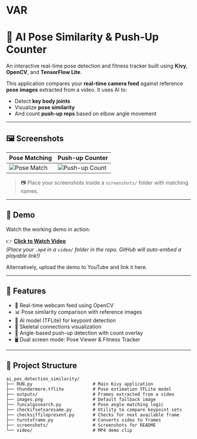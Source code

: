 # VAR
# 💪 AI Pose Similarity & Push-Up Counter

An interactive real-time pose detection and fitness tracker built using **Kivy**, **OpenCV**, and **TensorFlow Lite**.

This application compares your **real-time camera feed** against reference **pose images** extracted from a video. It uses AI to:
- Detect **key body joints**
- Visualize **pose similarity**
- And count **push-up reps** based on elbow angle movement

---

## 🖼️ Screenshots

| Pose Matching | Push-up Counter |
|---------------|-----------------|
| ![Pose Match](screenshots/pose_comparison.png) | ![Push-up Count](screenshots/pushup_counter.png) |

> 📷 Place your screenshots inside a `screenshots/` folder with matching names.

---

## 🎥 Demo

Watch the working demo in action:

👉 **[Click to Watch Video](video/demo.mp4)**  
_(Place your `.mp4` in a `video/` folder in the repo. GitHub will auto-embed a playable link!)_

Alternatively, upload the demo to YouTube and link it here.

---

## 🚀 Features

- 📸 Real-time webcam feed using OpenCV
- 📊 Pose similarity comparison with reference images
- 🧠 AI model (TFLite) for keypoint detection
- 🔗 Skeletal connections visualization
- 📐 Angle-based push-up detection with count overlay
- 🖥️ Dual screen mode: Pose Viewer & Fitness Tracker

---

## 📁 Project Structure

```plaintext
ai_pos_detection_similarity/
├── RUN.py                       # Main Kivy application
├── thundermore.tflite           # Pose estimation TFLite model
├── outputs/                     # Frames extracted from a video
├── images.png                   # Default fallback image
├── funcalgosearch.py            # Pose angle matching logic
├── checkifsetsaresame.py        # Utility to compare keypoint sets
├── checksiffilepresent.py       # Checks for next available frame
├── turntoframe.py               # Converts video to frames
├── screenshots/                 # Screenshots for README
└── video/                       # MP4 demo clip
